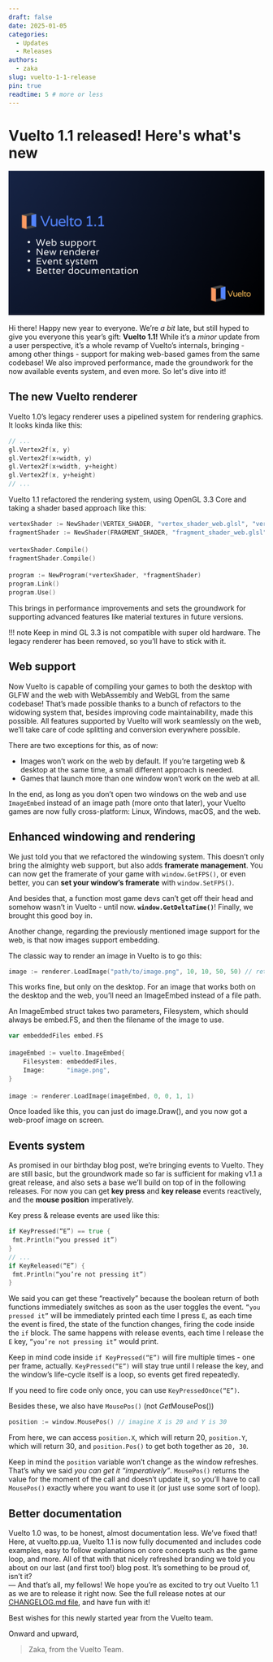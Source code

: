 ```yaml
---
draft: false
date: 2025-01-05
categories:
  - Updates
  - Releases
authors:
  - zaka
slug: vuelto-1-1-release
pin: true
readtime: 5 # more or less
---
```


# Vuelto 1.1 released\! Here's what's new

![Post cover](../assets/vuelto-1-1-cover.png)

Hi there! Happy new year to everyone. We’re *a bit* late, but still hyped to give you everyone this year’s gift: **Vuelto 1.1!** While it’s a *minor* update from a user perspective, it’s a whole revamp of Vuelto’s internals, bringing - among other things - support for making web-based games from the same codebase! We also improved performance, made the groundwork for the now available events system, and even more. So let's dive into it!

<!-- more -->
## The new Vuelto renderer

Vuelto 1.0’s legacy renderer uses a pipelined system for rendering graphics. It looks kinda like this:  

```go
// ...
gl.Vertex2f(x, y)
gl.Vertex2f(x+width, y)
gl.Vertex2f(x+width, y+height)
gl.Vertex2f(x, y+height)
// ...
```

Vuelto 1.1 refactored the rendering system, using OpenGL 3.3 Core and taking a shader based approach like this:

```go  
vertexShader := NewShader(VERTEX_SHADER, "vertex_shader_web.glsl", "vertex_shader_desktop.glsl")  
fragmentShader := NewShader(FRAGMENT_SHADER, "fragment_shader_web.glsl", "fragment_shader_desktop.glsl")

vertexShader.Compile()
fragmentShader.Compile()

program := NewProgram(*vertexShader, *fragmentShader)
program.Link()
program.Use()
```

This brings in performance improvements and sets the groundwork for supporting advanced features like material textures in future versions.

!!! note
    Keep in mind GL 3.3 is not compatible with super old hardware. The legacy renderer has been removed, so you’ll have to stick with it.

## Web support

Now Vuelto is capable of compiling your games to both the desktop with GLFW and the web with WebAssembly and WebGL from the same codebase! That’s made possible thanks to a bunch of refactors to the widowing system that, besides improving code maintainability, made this possible. All features supported by Vuelto will work seamlessly on the web, we’ll take care of code splitting and conversion everywhere possible.

There are two exceptions for this, as of now:

- Images won’t work on the web by default. If you’re targeting web & desktop at the same time, a small different approach is needed.
- Games that launch more than one window won’t work on the web at all.

In the end, as long as you don’t open two windows on the web and use `ImageEmbed` instead of an image path (more onto that later), your Vuelto games are now fully cross-platform: Linux, Windows, macOS, and the web.

## Enhanced windowing and rendering

We just told you that we refactored the windowing system. This doesn’t only bring the almighty web support, but also adds **framerate management**. You can now get the framerate of your game with `window.GetFPS()`, or even better, you can **set your window’s framerate** with `window.SetFPS()`.

And besides that, a function most game devs can’t get off their head and somehow wasn’t in Vuelto - until now. **`window.GetDeltaTime()`**! Finally, we brought this good boy in.

Another change, regarding the previously mentioned image support for the web, is that now images support embedding.

The classic way to render an image in Vuelto is to go this:

```go
image := renderer.LoadImage("path/to/image.png", 10, 10, 50, 50) // returns an Image (internal type)
```

This works fine, but only on the desktop. For an image that works both on the desktop and the web, you’ll need an ImageEmbed instead of a file path.

An ImageEmbed struct takes two parameters, Filesystem, which should always be embed.FS, and then the filename of the image to use.

```go
var embeddedFiles embed.FS

imageEmbed := vuelto.ImageEmbed{
    Filesystem: embeddedFiles,
    Image:      "image.png",
}

image := renderer.LoadImage(imageEmbed, 0, 0, 1, 1)
```

Once loaded like this, you can just do image.Draw(), and you now got a web-proof image on screen.

## Events system

As promised in our birthday blog post, we’re bringing events to Vuelto. They are still basic, but the groundwork made so far is sufficient for making v1.1 a great release, and also sets a base we’ll build on top of in the following releases. For now you can get **key press** and **key release** events reactively, and the **mouse position** imperatively.

Key press & release events are used like this:  

```go
if KeyPressed(“E”) == true {
 fmt.Println(“you pressed it”)
}
// ...
if KeyReleased(“E”) {
 fmt.Println(“you’re not pressing it”)
}
```

We said you can get these “reactively” because the boolean return of both functions immediately switches as soon as the user toggles the event. `”you pressed it”` will be immediately printed each time I press `E`, as each time the event is fired, the state of the function changes, firing the code inside the `if` block. The same happens with release events, each time I release the `E` key, `”you’re not pressing it”` would print.

Keep in mind code inside `if KeyPressed(“E”)` will fire multiple times - one per frame, actually. `KeyPressed(“E”)` will stay true until I release the key, and the window’s life-cycle itself is a loop, so events get fired repeatedly.

If you need to fire code only once, you can use `KeyPressedOnce(“E”)`.

Besides these, we also have `MousePos()` (not *Get*MousePos())  

```go
position := window.MousePos() // imagine X is 20 and Y is 30  
```

From here, we can access `position.X`, which will return 20, `position.Y`, which will return 30, and `position.Pos()` to get both together as `20, 30`.

Keep in mind the `position` variable won’t change as the window refreshes. That’s why we said *you can get it “imperatively”*. `MousePos()` returns the value for the moment of the call and doesn’t update it, so you’ll have to call `MousePos()` exactly where you want to use it (or just use some sort of loop).

## Better documentation

Vuelto 1.0 was, to be honest, almost documentation less. We’ve fixed that! Here, at vuelto.pp.ua, Vuelto 1.1 is now fully documented and includes code examples, easy to follow explanations on core concepts such as the game loop, and more. All of that with that nicely refreshed branding we told you about on our last (and first too!) blog post. It’s something to be proud of, isn’t it?  
—
And that’s all, my fellows! We hope you’re as excited to try out Vuelto 1.1 as we are to release it right now. See the full release notes at our [CHANGELOG.md file](https://github.com/vuelto-org/vuelto/blob/main/CHANGELOG.md), and have fun with it!

Best wishes for this newly started year from the Vuelto team.

Onward and upward,

> Zaka, from the Vuelto Team.
